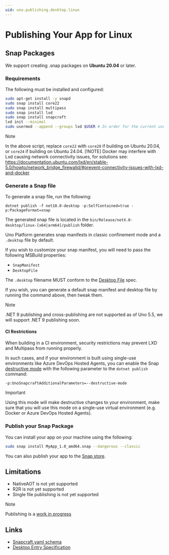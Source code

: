 ```yaml
---
uid: uno.publishing.desktop.linux
---
```


# Publishing Your App for Linux

## Snap Packages

We support creating .snap packages on **Ubuntu 20.04** or later.

### Requirements

The following must be installed and configured:

```bash
sudo apt-get install -y snapd
sudo snap install core22
sudo snap install multipass
sudo snap install lxd
sudo snap install snapcraft
lxd init --minimal
sudo usermod --append --groups lxd $USER # In order for the current user to use LXD
```

> [!NOTE]
> In the above script, replace `core22` with `core20` if building on Ubuntu 20.04, or `core24` if building on Ubuntu 24.04.
> [!NOTE]
> Docker may interfere with Lxd causing network connectivity issues, for solutions see:
> https://documentation.ubuntu.com/lxd/en/stable-5.0/howto/network_bridge_firewalld/#prevent-connectivity-issues-with-lxd-and-docker

### Generate a Snap file

To generate a snap file, run the following:

```shell
dotnet publish -f net10.0-desktop -p:SelfContained=true -p:PackageFormat=snap
```

The generated snap file is located in the `bin/Release/netX.0-desktop/linux-[x64|arm64]/publish` folder.

Uno Platform generates snap manifests in classic confinement mode and a `.desktop` file by default.

If you wish to customize your snap manifest, you will need to pass the following MSBuild properties:

- `SnapManifest`
- `DesktopFile`

The `.desktop` filename MUST conform to the [Desktop File](https://specifications.freedesktop.org/desktop-entry-spec/latest) spec.

If you wish, you can generate a default snap manifest and desktop file by running the command above, then tweak them.

> [!NOTE]
> .NET 9 publishing and cross-publishing are not supported as of Uno 5.5, we will support .NET 9 publishing soon.

#### CI Restrictions

When building in a CI environment, security restrictions may prevent LXD and Multipass from running properly.

In such cases, and if your environment is built using single-use environments like Azure DevOps Hosted Agents, you can enable the Snap [destructive mode](https://snapcraft.io/docs/explanation-architectures#destructive-mode) with the following parameter to the `dotnet publish` command:

```bash
-p:UnoSnapcraftAdditionalParameters=--destructive-mode
```

> [!IMPORTANT]
> Using this mode will make destructive changes to your environment, make sure that you will use this mode on a single-use virtual environment (e.g. Docker or Azure DevOps Hosted Agents).

### Publish your Snap Package

You can install your app on your machine using the following:

```bash
sudo snap install MyApp_1.0_amd64.snap --dangerous --classic
```

You can also publish your app to the [Snap store](https://snapcraft.io/store).

## Limitations

- NativeAOT is not yet supported
- R2R is not yet supported
- Single file publishing is not yet supported

> [!NOTE]
> Publishing is a [work in progress](https://github.com/unoplatform/uno/issues/16440)

## Links

- [Snapcraft.yaml schema](https://snapcraft.io/docs/snapcraft-yaml-schema)
- [Desktop Entry Specification](https://specifications.freedesktop.org/desktop-entry-spec/latest)
